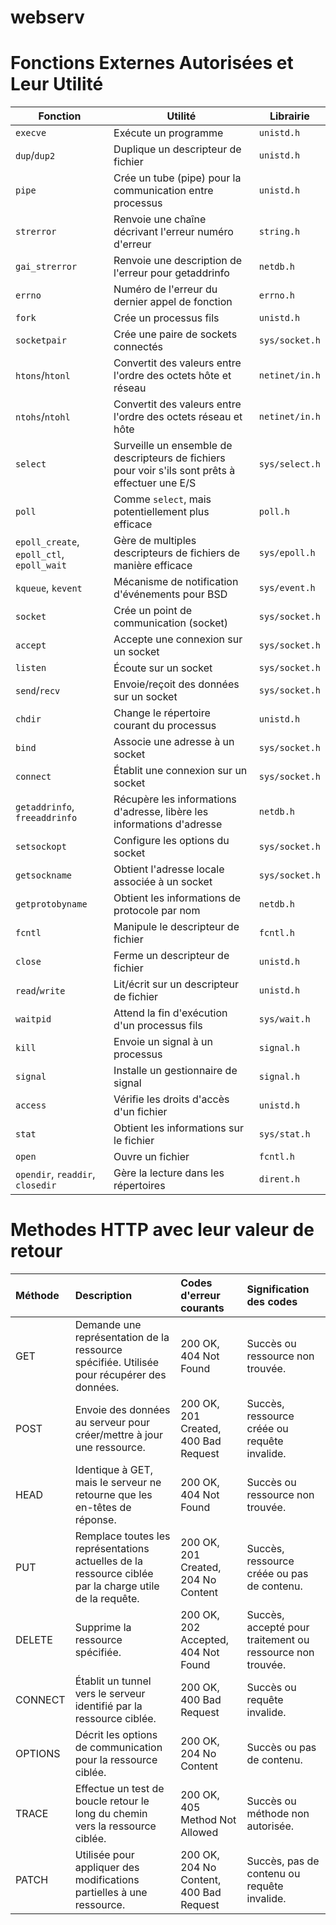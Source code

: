# webserv


# Fonctions Externes Autorisées et Leur Utilité

| Fonction        | Utilité                                                                 | Librairie       |
|-----------------|-------------------------------------------------------------------------|-----------------|
| `execve`        | Exécute un programme                                                    | `unistd.h`      |
| `dup`/`dup2`    | Duplique un descripteur de fichier                                      | `unistd.h`      |
| `pipe`          | Crée un tube (pipe) pour la communication entre processus               | `unistd.h`      |
| `strerror`      | Renvoie une chaîne décrivant l'erreur numéro d'erreur                   | `string.h`      |
| `gai_strerror`  | Renvoie une description de l'erreur pour getaddrinfo                    | `netdb.h`       |
| `errno`         | Numéro de l'erreur du dernier appel de fonction                         | `errno.h`       |
| `fork`          | Crée un processus fils                                                  | `unistd.h`      |
| `socketpair`    | Crée une paire de sockets connectés                                      | `sys/socket.h`  |
| `htons`/`htonl` | Convertit des valeurs entre l'ordre des octets hôte et réseau           | `netinet/in.h`  |
| `ntohs`/`ntohl` | Convertit des valeurs entre l'ordre des octets réseau et hôte           | `netinet/in.h`  |
| `select`        | Surveille un ensemble de descripteurs de fichiers pour voir s'ils sont prêts à effectuer une E/S | `sys/select.h` |
| `poll`          | Comme `select`, mais potentiellement plus efficace                      | `poll.h`        |
| `epoll_create`, `epoll_ctl`, `epoll_wait` | Gère de multiples descripteurs de fichiers de manière efficace | `sys/epoll.h` |
| `kqueue`, `kevent`| Mécanisme de notification d'événements pour BSD                         | `sys/event.h`   |
| `socket`        | Crée un point de communication (socket)                                 | `sys/socket.h`  |
| `accept`        | Accepte une connexion sur un socket                                     | `sys/socket.h`  |
| `listen`        | Écoute sur un socket                                                    | `sys/socket.h`  |
| `send`/`recv`   | Envoie/reçoit des données sur un socket                                 | `sys/socket.h`  |
| `chdir`         | Change le répertoire courant du processus                               | `unistd.h`      |
| `bind`          | Associe une adresse à un socket                                         | `sys/socket.h`  |
| `connect`       | Établit une connexion sur un socket                                     | `sys/socket.h`  |
| `getaddrinfo`, `freeaddrinfo`| Récupère les informations d'adresse, libère les informations d'adresse| `netdb.h`     |
| `setsockopt`    | Configure les options du socket                                         | `sys/socket.h`  |
| `getsockname`   | Obtient l'adresse locale associée à un socket                           | `sys/socket.h`  |
| `getprotobyname`| Obtient les informations de protocole par nom                          | `netdb.h`       |
| `fcntl`         | Manipule le descripteur de fichier                                      | `fcntl.h`       |
| `close`         | Ferme un descripteur de fichier                                         | `unistd.h`      |
| `read`/`write`  | Lit/écrit sur un descripteur de fichier                                 | `unistd.h`      |
| `waitpid`       | Attend la fin d'exécution d'un processus fils                           | `sys/wait.h`    |
| `kill`          | Envoie un signal à un processus                                         | `signal.h`      |
| `signal`        | Installe un gestionnaire de signal                                      | `signal.h`      |
| `access`        | Vérifie les droits d'accès d'un fichier                                 | `unistd.h`      |
| `stat`          | Obtient les informations sur le fichier                                 | `sys/stat.h`    |
| `open`          | Ouvre un fichier                                                        | `fcntl.h`       |
| `opendir`, `readdir`, `closedir`| Gère la lecture dans les répertoires                           | `dirent.h`      |


# Methodes HTTP avec leur valeur de retour

| Méthode   | Description                                                                                             | Codes d'erreur courants                 | Signification des codes                                   |
|:----------|:--------------------------------------------------------------------------------------------------------|:----------------------------------------|:----------------------------------------------------------|
| GET       | Demande une représentation de la ressource spécifiée. Utilisée pour récupérer des données.              | 200 OK, 404 Not Found                   | Succès ou ressource non trouvée.                          |
| POST      | Envoie des données au serveur pour créer/mettre à jour une ressource.                                   | 200 OK, 201 Created, 400 Bad Request    | Succès, ressource créée ou requête invalide.              |
| HEAD      | Identique à GET, mais le serveur ne retourne que les en-têtes de réponse.                               | 200 OK, 404 Not Found                   | Succès ou ressource non trouvée.                          |
| PUT       | Remplace toutes les représentations actuelles de la ressource ciblée par la charge utile de la requête. | 200 OK, 201 Created, 204 No Content     | Succès, ressource créée ou pas de contenu.                |
| DELETE    | Supprime la ressource spécifiée.                                                                        | 200 OK, 202 Accepted, 404 Not Found     | Succès, accepté pour traitement ou ressource non trouvée. |
| CONNECT   | Établit un tunnel vers le serveur identifié par la ressource ciblée.                                    | 200 OK, 400 Bad Request                 | Succès ou requête invalide.                               |
| OPTIONS   | Décrit les options de communication pour la ressource ciblée.                                           | 200 OK, 204 No Content                  | Succès ou pas de contenu.                                 |
| TRACE     | Effectue un test de boucle retour le long du chemin vers la ressource ciblée.                           | 200 OK, 405 Method Not Allowed          | Succès ou méthode non autorisée.                          |
| PATCH     | Utilisée pour appliquer des modifications partielles à une ressource.                                   | 200 OK, 204 No Content, 400 Bad Request | Succès, pas de contenu ou requête invalide.               |
